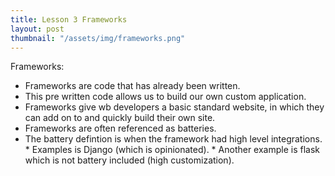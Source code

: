```yaml
---
title: Lesson 3 Frameworks
layout: post
thumbnail: "/assets/img/frameworks.png"
---
```


Frameworks:
* Frameworks are code that has already been written. 
* This pre written code allows us to build our own custom application. 
* Frameworks give wb developers a basic standard website, in which they can add on to and quickly build their own site. 
* Frameworks are often referenced as batteries. 
* The battery defintion is when the framework had high level integrations. 
				* Examples is Django (which is opinionated). 
				* Another example is flask which is not battery included (high customization).
